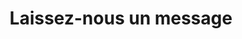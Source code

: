 ---
title: "Laissez-nous un message"
description: "on ne mord pas..."
draft: false
bg_image: "images/featue-bg.jpg"
---
